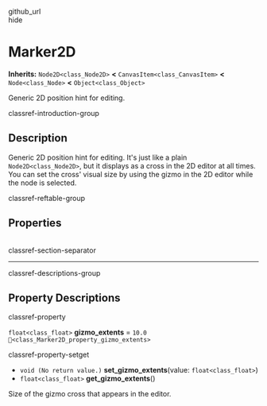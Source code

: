 github\_url  
hide

# Marker2D

**Inherits:** `Node2D<class_Node2D>` **&lt;**
`CanvasItem<class_CanvasItem>` **&lt;** `Node<class_Node>` **&lt;**
`Object<class_Object>`

Generic 2D position hint for editing.

classref-introduction-group

## Description

Generic 2D position hint for editing. It's just like a plain
`Node2D<class_Node2D>`, but it displays as a cross in the 2D editor at
all times. You can set the cross' visual size by using the gizmo in the
2D editor while the node is selected.

classref-reftable-group

## Properties

<table>
<tbody>
<tr>
</tr>
</tbody>
</table>

classref-section-separator

------------------------------------------------------------------------

classref-descriptions-group

## Property Descriptions

classref-property

`float<class_float>` **gizmo\_extents** = `10.0`
`🔗<class_Marker2D_property_gizmo_extents>`

classref-property-setget

-   `void (No return value.)` **set\_gizmo\_extents**(value:
    `float<class_float>`)
-   `float<class_float>` **get\_gizmo\_extents**()

Size of the gizmo cross that appears in the editor.

